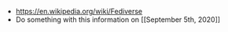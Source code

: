 - https://en.wikipedia.org/wiki/Fediverse
- Do something with this information on [[September 5th, 2020]]

